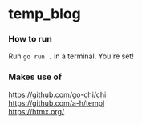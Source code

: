 # temp_blog
### How to run 
Run `go run .` in a terminal. You're set!  

### Makes use of
https://github.com/go-chi/chi  
https://github.com/a-h/templ  
https://htmx.org/  
